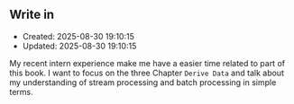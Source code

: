 
## Write in
- Created: 2025-08-30 19:10:15
- Updated: 2025-08-30 19:10:15

My recent intern experience make me have a easier time related to part of this book. I want to focus on the three Chapter `Derive Data` and talk about my understanding of stream processing and batch processing in simple terms.